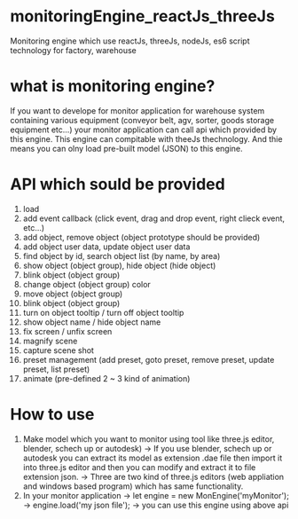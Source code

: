 # monitoringEngine_reactJs_threeJs
Monitoring engine which use reactJs, threeJs, nodeJs, es6 script technology for factory, warehouse 

# what is monitoring engine?
If you want to develope for monitor application for warehouse system containing various equipment (conveyor belt, agv, sorter, goods storage equipment etc...) your monitor application can call api which provided by this engine.
This engine can compitable with theeJs thechnology. And thie means you can olny load pre-built model (JSON) to this engine.

# API which sould be provided
1.  load
2.  add event callback (click event, drag and drop event, right clieck event, etc...)
3.  add object, remove object (object prototype should be provided)
4.  add object user data, update object user data
5.  find object by id, search object list (by name, by area)
6.  show object (object group), hide object (hide object)
7.  blink object (object group)
8.  change object (object group) color
9.  move object (object group)
10. blink object (object group)
11. turn on object tooltip / turn off object tooltip
12. show object name / hide object name
13. fix screen / unfix screen
14. magnify scene
15. capture scene shot
16. preset management (add preset, goto preset, remove preset, update preset, list preset)
17. animate (pre-defined 2 ~ 3 kind of animation)

# How to use
1. Make model which you want to monitor using tool like three.js editor, blender, schech up or autodesk)
   -> If you use blender, schech up or autodesk you can extract its model as extension .dae file then import it into three.js editor and then you can modify and extract it to file extension json.
   -> Three are two kind of three.js editors (web appliation and windows based program) which has same functionality.
2. In your monitor application
   -> let engine = new MonEngine('myMonitor');
   -> engine.load('my json file');
   -> you can use this engine using above api
